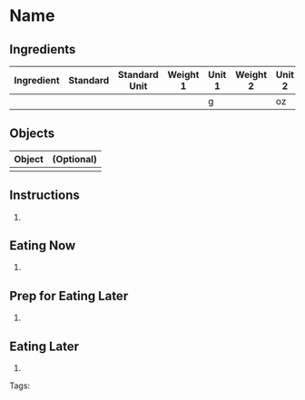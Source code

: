# Name

## Ingredients

|      Ingredient       | Standard | Standard Unit | Weight 1 | Unit 1 | Weight 2 | Unit 2 |
|      ----------       | -------- | ------------- | -------- | ------ | -------- | ------ |
|                       |          |               |          | g      |          | oz     |

## Objects

|      Object      | (Optional) |
|      ------      | ---------- |
|                  |            |

## Instructions

1. 

## Eating Now

1. 

## Prep for Eating Later

1. 

## Eating Later

1. 

Tags: 
